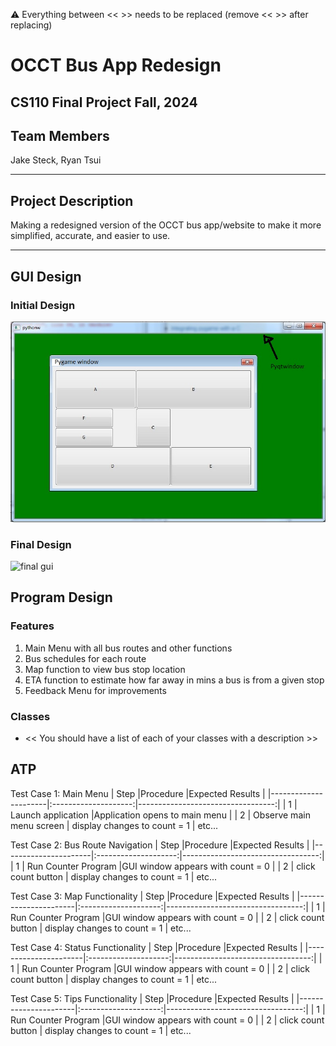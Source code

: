
:warning: Everything between << >> needs to be replaced (remove << >> after replacing)

# OCCT Bus App Redesign
## CS110 Final Project  Fall, 2024

## Team Members

Jake Steck, Ryan Tsui

***

## Project Description

Making a redesigned version of the OCCT bus app/website to make it more simplified, accurate, and easier to use.

***    

## GUI Design

### Initial Design

![initial gui](assets/gui.jpg)

### Final Design

![final gui](assets/finalgui.jpg)

## Program Design

### Features

1.  Main Menu with all bus routes and other functions 
2.  Bus schedules for each route 
3.  Map function to view bus stop location 
4.  ETA function to estimate how far away in mins a bus is from a given stop 
5.  Feedback Menu for improvements 

### Classes

- << You should have a list of each of your classes with a description >>

## ATP
Test Case 1: Main Menu
| Step                 |Procedure             |Expected Results                   |
|----------------------|:--------------------:|----------------------------------:|
|  1                   | Launch application   |Application opens to main menu     |
|  2                   | Observe main menu screen   | display changes to count = 1      |
etc...

Test Case 2: Bus Route Navigation
| Step                 |Procedure             |Expected Results                   |
|----------------------|:--------------------:|----------------------------------:|
|  1                   | Run Counter Program  |GUI window appears with count = 0  |
|  2                   | click count button   | display changes to count = 1      |
etc...

Test Case 3: Map Functionality
| Step                 |Procedure             |Expected Results                   |
|----------------------|:--------------------:|----------------------------------:|
|  1                   | Run Counter Program  |GUI window appears with count = 0  |
|  2                   | click count button   | display changes to count = 1      |
etc...

Test Case 4: Status Functionality
| Step                 |Procedure             |Expected Results                   |
|----------------------|:--------------------:|----------------------------------:|
|  1                   | Run Counter Program  |GUI window appears with count = 0  |
|  2                   | click count button   | display changes to count = 1      |
etc...

Test Case 5: Tips Functionality
| Step                 |Procedure             |Expected Results                   |
|----------------------|:--------------------:|----------------------------------:|
|  1                   | Run Counter Program  |GUI window appears with count = 0  |
|  2                   | click count button   | display changes to count = 1      |
etc...